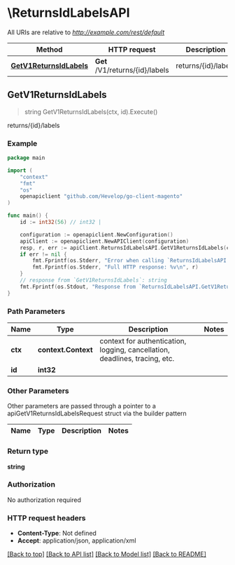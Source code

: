 # \ReturnsIdLabelsAPI

All URIs are relative to *http://example.com/rest/default*

Method | HTTP request | Description
------------- | ------------- | -------------
[**GetV1ReturnsIdLabels**](ReturnsIdLabelsAPI.md#GetV1ReturnsIdLabels) | **Get** /V1/returns/{id}/labels | returns/{id}/labels



## GetV1ReturnsIdLabels

> string GetV1ReturnsIdLabels(ctx, id).Execute()

returns/{id}/labels



### Example

```go
package main

import (
	"context"
	"fmt"
	"os"
	openapiclient "github.com/Hevelop/go-client-magento"
)

func main() {
	id := int32(56) // int32 | 

	configuration := openapiclient.NewConfiguration()
	apiClient := openapiclient.NewAPIClient(configuration)
	resp, r, err := apiClient.ReturnsIdLabelsAPI.GetV1ReturnsIdLabels(context.Background(), id).Execute()
	if err != nil {
		fmt.Fprintf(os.Stderr, "Error when calling `ReturnsIdLabelsAPI.GetV1ReturnsIdLabels``: %v\n", err)
		fmt.Fprintf(os.Stderr, "Full HTTP response: %v\n", r)
	}
	// response from `GetV1ReturnsIdLabels`: string
	fmt.Fprintf(os.Stdout, "Response from `ReturnsIdLabelsAPI.GetV1ReturnsIdLabels`: %v\n", resp)
}
```

### Path Parameters


Name | Type | Description  | Notes
------------- | ------------- | ------------- | -------------
**ctx** | **context.Context** | context for authentication, logging, cancellation, deadlines, tracing, etc.
**id** | **int32** |  | 

### Other Parameters

Other parameters are passed through a pointer to a apiGetV1ReturnsIdLabelsRequest struct via the builder pattern


Name | Type | Description  | Notes
------------- | ------------- | ------------- | -------------


### Return type

**string**

### Authorization

No authorization required

### HTTP request headers

- **Content-Type**: Not defined
- **Accept**: application/json, application/xml

[[Back to top]](#) [[Back to API list]](../README.md#documentation-for-api-endpoints)
[[Back to Model list]](../README.md#documentation-for-models)
[[Back to README]](../README.md)

